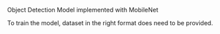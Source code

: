Object Detection Model implemented with MobileNet

To train the model, dataset in the right format does need to be provided.
